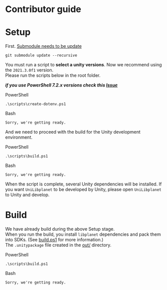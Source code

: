 Contributor guide
=================

# Setup
First. [Submodule needs to be update](https://stackoverflow.com/questions/1030169/easy-way-to-pull-latest-of-all-git-submodules)
```
git submodule update --recursive
```

You must run a script to **select a unity versions**. Now we recommend using the `2021.3.0f1` version.  
Please run the scripts below in the root folder.

___if you use PowerShell 7.2.x versions check this [Issue](https://github.com/PowerShell/PowerShell/issues/17322)___

PowerShell
```
.\scripts\create-dotenv.ps1
```

Bash
```
Sorry, we're getting ready.
```

And we need to proceed with the build for the Unity development environment.  

PowerShell
```
.\scripts\build.ps1
```

Bash
```
Sorry, we're getting ready.
```

When the script is complete, several Unity dependencies will be installed.
If you want `UniLibplanet` to be developed by Unity, please open `UniLibplanet` to Unity and develop.

# Build

We have already build during the above Setup stage.  
When you run the build, you install `libplanet` dependencies and pack them into SDKs. (See [build.ps1](./scripts/build.ps1) for more information.)  
The `.unitypackage` file created in the [out/](./out/) directory.

PowerShell
```
.\scripts\build.ps1
```

Bash
```
Sorry, we're getting ready.
```
